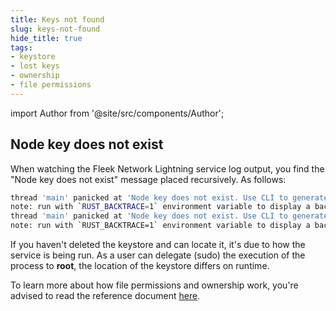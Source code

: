 ```yaml
---
title: Keys not found
slug: keys-not-found
hide_title: true
tags:
- keystore
- lost keys
- ownership
- file permissions
---
```


<!--
  The following import is intentional (see partial <CheckoutCommitWarning />)
-->
import Author from '@site/src/components/Author';

## Node key does not exist

When watching the Fleek Network Lightning service log output, you find the "Node key does not exist" message placed recursively. As follows:

```sh
thread 'main' panicked at 'Node key does not exist. Use CLI to generate keys.', core/node/src/testnet_sync.rs:126:9
note: run with `RUST_BACKTRACE=1` environment variable to display a backtrace
thread 'main' panicked at 'Node key does not exist. Use CLI to generate keys.', core/node/src/testnet_sync.rs:126:9
note: run with `RUST_BACKTRACE=1` environment variable to display a backtrace
```

If you haven't deleted the keystore and can locate it, it's due to how the service is being run. As a user can delegate (sudo) the execution of the process to **root**, the location of the keystore differs on runtime.

To learn more about how file permissions and ownership work, you're advised to read the reference document [here](/references/Lightning%20CLI/file-permissions-and-ownership.md).


<Author
    name="Helder Oliveira"
    image="https://github.com/heldrida.png"
    title="Software Developer + DX"
    url="https://github.com/heldrida"
/>
